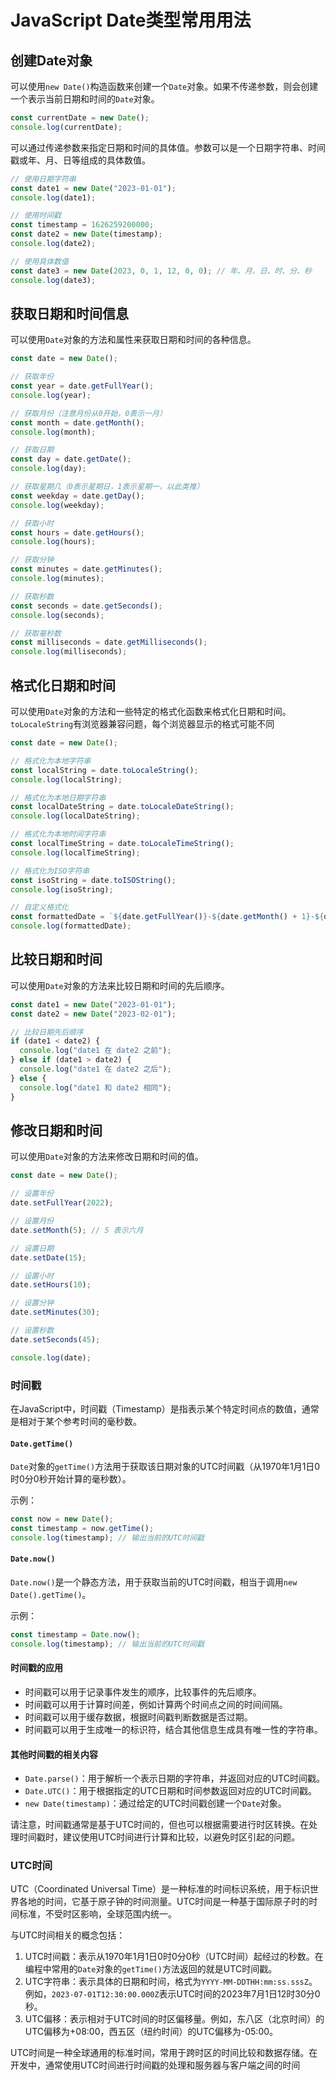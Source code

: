 
# JavaScript Date类型常用用法

## 创建Date对象

可以使用`new Date()`构造函数来创建一个`Date`对象。如果不传递参数，则会创建一个表示当前日期和时间的`Date`对象。

```javascript
const currentDate = new Date();
console.log(currentDate);
```

可以通过传递参数来指定日期和时间的具体值。参数可以是一个日期字符串、时间戳或年、月、日等组成的具体数值。

```javascript
// 使用日期字符串
const date1 = new Date("2023-01-01");
console.log(date1);

// 使用时间戳
const timestamp = 1626259200000;
const date2 = new Date(timestamp);
console.log(date2);

// 使用具体数值
const date3 = new Date(2023, 0, 1, 12, 0, 0); // 年、月、日、时、分、秒
console.log(date3);
```

## 获取日期和时间信息

可以使用`Date`对象的方法和属性来获取日期和时间的各种信息。

```javascript
const date = new Date();

// 获取年份
const year = date.getFullYear();
console.log(year);

// 获取月份（注意月份从0开始，0表示一月）
const month = date.getMonth();
console.log(month);

// 获取日期
const day = date.getDate();
console.log(day);

// 获取星期几（0表示星期日，1表示星期一，以此类推）
const weekday = date.getDay();
console.log(weekday);

// 获取小时
const hours = date.getHours();
console.log(hours);

// 获取分钟
const minutes = date.getMinutes();
console.log(minutes);

// 获取秒数
const seconds = date.getSeconds();
console.log(seconds);

// 获取毫秒数
const milliseconds = date.getMilliseconds();
console.log(milliseconds);
```

## 格式化日期和时间

可以使用`Date`对象的方法和一些特定的格式化函数来格式化日期和时间。`toLocaleString`有浏览器兼容问题，每个浏览器显示的格式可能不同

```javascript
const date = new Date();

// 格式化为本地字符串
const localString = date.toLocaleString();
console.log(localString);

// 格式化为本地日期字符串
const localDateString = date.toLocaleDateString();
console.log(localDateString);

// 格式化为本地时间字符串
const localTimeString = date.toLocaleTimeString();
console.log(localTimeString);

// 格式化为ISO字符串
const isoString = date.toISOString();
console.log(isoString);

// 自定义格式化
const formattedDate = `${date.getFullYear()}-${date.getMonth() + 1}-${date.getDate()}`;
console.log(formattedDate);
```

## 比较日期和时间

可以使用`Date`对象的方法来比较日期和时间的先后顺序。

```javascript
const date1 = new Date("2023-01-01");
const date2 = new Date("2023-02-01");

// 比较日期先后顺序
if (date1 < date2) {
  console.log("date1 在 date2 之前");
} else if (date1 > date2) {
  console.log("date1 在 date2 之后");
} else {
  console.log("date1 和 date2 相同");
}
```

## 修改日期和时间

可以使用`Date`对象的方法来修改日期和时间的值。

```javascript
const date = new Date();

// 设置年份
date.setFullYear(2022);

// 设置月份
date.setMonth(5); // 5 表示六月

// 设置日期
date.setDate(15);

// 设置小时
date.setHours(10);

// 设置分钟
date.setMinutes(30);

// 设置秒数
date.setSeconds(45);

console.log(date);
```
### 时间戳

在JavaScript中，时间戳（Timestamp）是指表示某个特定时间点的数值，通常是相对于某个参考时间的毫秒数。

#### `Date.getTime()`

`Date`对象的`getTime()`方法用于获取该日期对象的UTC时间戳（从1970年1月1日0时0分0秒开始计算的毫秒数）。

示例：
```javascript
const now = new Date();
const timestamp = now.getTime();
console.log(timestamp); // 输出当前的UTC时间戳
```

#### `Date.now()`

`Date.now()`是一个静态方法，用于获取当前的UTC时间戳，相当于调用`new Date().getTime()`。

示例：
```javascript
const timestamp = Date.now();
console.log(timestamp); // 输出当前的UTC时间戳
```

#### 时间戳的应用

- 时间戳可以用于记录事件发生的顺序，比较事件的先后顺序。
- 时间戳可以用于计算时间差，例如计算两个时间点之间的时间间隔。
- 时间戳可以用于缓存数据，根据时间戳判断数据是否过期。
- 时间戳可以用于生成唯一的标识符，结合其他信息生成具有唯一性的字符串。

#### 其他时间戳的相关内容

- `Date.parse()`：用于解析一个表示日期的字符串，并返回对应的UTC时间戳。
- `Date.UTC()`：用于根据指定的UTC日期和时间参数返回对应的UTC时间戳。
- `new Date(timestamp)`：通过给定的UTC时间戳创建一个`Date`对象。

请注意，时间戳通常是基于UTC时间的，但也可以根据需要进行时区转换。在处理时间戳时，建议使用UTC时间进行计算和比较，以避免时区引起的问题。

### UTC时间
UTC（Coordinated Universal Time）是一种标准的时间标识系统，用于标识世界各地的时间，它基于原子钟的时间测量。UTC时间是一种基于国际原子时的时间标准，不受时区影响，全球范围内统一。

与UTC时间相关的概念包括：

1. UTC时间戳：表示从1970年1月1日0时0分0秒（UTC时间）起经过的秒数。在编程中常用的`Date`对象的`getTime()`方法返回的就是UTC时间戳。
2. UTC字符串：表示具体的日期和时间，格式为`YYYY-MM-DDTHH:mm:ss.sssZ`。例如，`2023-07-01T12:30:00.000Z`表示UTC时间的2023年7月1日12时30分0秒。
3. UTC偏移：表示相对于UTC时间的时区偏移量。例如，东八区（北京时间）的UTC偏移为+08:00，西五区（纽约时间）的UTC偏移为-05:00。

UTC时间是一种全球通用的标准时间，常用于跨时区的时间比较和数据存储。在开发中，通常使用UTC时间进行时间戳的处理和服务器与客户端之间的时间